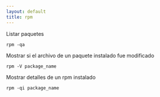 ```yaml
---
layout: default
title: rpm
---
```

Listar paquetes

    rpm -qa

Mostrar si el archivo de un paquete instalado fue modificado

    rpm -V package_name

Mostrar detalles de un rpm instalado

    rpm -qi package_name
